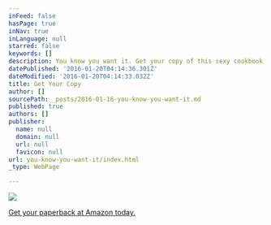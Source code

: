 ```yaml
---
inFeed: false
hasPage: true
inNav: true
inLanguage: null
starred: false
keywords: []
description: You know you want it. Get your copy of this sexy cookbook at Amazon today.
datePublished: '2016-01-20T04:14:36.301Z'
dateModified: '2016-01-20T04:14:33.032Z'
title: Get Your Copy
author: []
sourcePath: _posts/2016-01-16-you-know-you-want-it.md
published: true
authors: []
publisher:
  name: null
  domain: null
  url: null
  favicon: null
url: you-know-you-want-it/index.html
_type: WebPage

---
```

![](https://the-grid-user-content.s3-us-west-2.amazonaws.com/42695726-3ead-4219-afe0-5ad3cc74d008.jpg)

[Get your paperback at Amazon today.][0]

[0]: http://amzn.to/1n7GIZV